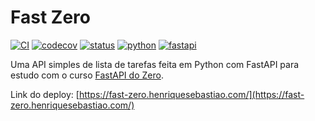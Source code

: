 # Fast Zero

[![CI](https://github.com/henriquesebastiao/fast_zero/actions/workflows/ci.yaml/badge.svg)](https://github.com/henriquesebastiao/fast_zero/actions/workflows/ci.yaml)
[![codecov](https://codecov.io/gh/henriquesebastiao/fast_zero/graph/badge.svg?token=b08OARlj7s)](https://codecov.io/gh/henriquesebastiao/fast_zero)
[![status](https://uptime.henriquesebastiao.com/api/badge/7/status)]()
[![python](https://img.shields.io/badge/python-3.12.4-blue)]()
[![fastapi](https://img.shields.io/badge/fastapi-0.112.1-blue)]()

Uma API simples de lista de tarefas feita em Python com FastAPI para estudo com o curso [FastAPI do Zero](https://fastapidozero.dunossauro.com/).

Link do deploy: [https://fast-zero.henriquesebastiao.com/](https://fast-zero.henriquesebastiao.com/)
